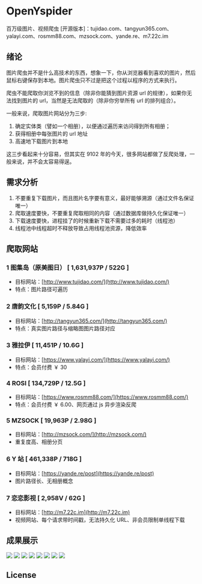 # OpenYspider

百万级图片、视频爬虫 [开源版本]：tujidao.com、tangyun365.com、yalayi.com、rosmm88.com、mzsock.com、yande.re、m7.22c.im

## 绪论

图片爬虫并不是什么高技术的东西，想象一下，你从浏览器看到喜欢的图片，然后鼠标右键保存到本地。图片爬虫只不过是把这个过程以程序的方式来执行。

爬虫不能爬取你浏览不到的信息（除非你能猜到图片资源 url 的规律），如果你无法找到图片的 url，当然是无法爬取的（除非你穷举所有 url 的排列组合）。

一般来说，爬取图片网站分为三步:

1. 确定实体类（譬如一个相册），以便通过遍历来访问得到所有相册；
2. 获得相册中每张图片的 url 地址
3. 高速地下载图片到本地

这三步看起来十分容易，但其实在 9102 年的今天，很多网站都做了反爬处理，一般来说，并不会太容易得逞。

## 需求分析

1. 不要重复下载图片，而且图片名字要有意义，最好能够溯源（通过文件名保证唯一）
2. 爬取速度要快，不要重复爬取相同的内容（通过数据库做持久化保证唯一）
3. 下载速度要快，进程挂了的时候重新下载不需要过多的耗时（线程池）
4. 线程池中线程超时不释放导致占用线程池资源，降低效率

## 爬取网站

### 1 图集岛（原美图日） [ 1,631,937P / 522G ]

- 目标网站：[http://www.tujidao.com/](http://www.tujidao.com/)
- 特点：图片路径可遍历

### 2 唐韵文化 [ 5,159P / 5.84G ]

- 目标网站：[http://tangyun365.com/](http://tangyun365.com/)
- 特点：真实图片路径与缩略图图片路径对应

### 3 雅拉伊 [ 11,451P / 10.6G ]

- 目标网站：[https://www.yalayi.com/](https://www.yalayi.com/)
- 特点：会员付费 ￥ 30

### 4 ROSI [ 134,729P / 12.5G ]

- 目标网站：[https://www.rosmm88.com/](https://www.rosmm88.com/)
- 特点：会员付费 ￥ 6.00、网页通过 js 异步渲染反爬

### 5 MZSOCK [ 19,963P / 2.98G ]

- 目标网站：[http://mzsock.com/](http://mzsock.com/)
- 重复度高、相册分页

### 6 Y 站 [ 461,338P / 718G ]

- 目标网站：[https://yande.re/post](https://yande.re/post)
- 图片路径长、无相册概念

### 7 恋恋影视 [ 2,958V / 62G ]

- 目标网站：[http://m7.22c.im](http://m7.22c.im)
- 视频网站、每个请求带时间戳，无法持久化 URL、非会员限制单线程下载

## 成果展示

![](readme/图集岛爬虫（00001-10000）.png)
![](readme/图集岛爬虫（10001-20000）.png)
![](readme/图集岛爬虫（20001-27864）.png)
![](readme/唐韵爬虫.png)
![](readme/雅拉伊爬虫.png)
![](readme/ROSI爬虫.png)
![](readme/Mzsock爬虫.png)
![](readme/Yande爬虫.png)

## License
